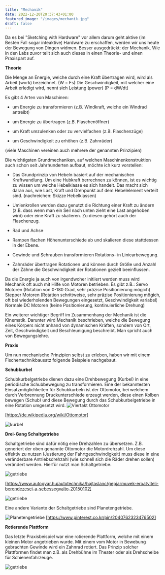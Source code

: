 ```yaml
---
title: "Mechanik"
date: 2022-12-20T20:37:43+01:00
featured_image: "/images/mechanik.jpg"
draft: false
---
```


Da es bei "Sketching with Hardware" vor allem darum geht aktive (im Besten Fall sogar inteaktive) Hardware zu erschaffen, werden wir uns heute der Bewegung von Dingen widmen. Besser ausgedrückt: der Mechanik.
Wie in den Labs zuvor teilt sich auch dieses in einen Theorie- und einen Praxispart auf.

**Theorie**

Die Menge an Energie, welche durch eine Kraft übertragen wird, wird als Arbeit (work) bezeichnet. (W = Fs)
Die Geschwindigkeit, mit welcher eine Arbeit erledigt wird, nennt sich Leistung (power) (P = dW/dt)

Es gibt 4 Arten von Maschinen:

* um Energie zu transformieren (z.B. Windkraft, welche ein Windrad antreibt)

* um Energie zu übertragen (z.B. Flaschenöffner)

* um Kraft umzulenken oder zu vervielfachen (z.B. Flaschenzüge)

* um Geschwindigkeit zu erhöhen (z.B. Zahnräder)

(viele Maschinen vereinen auch mehrere der genannten Prinzipien)

Die wichtigsten Grundmechaniken, auf welchen Maschinenkonstruktion auch schon seit Jahrhunderten aufbaut, möchte ich kurz vorstellen:

* Das Grundprinzip von Hebeln basiert auf der mechanischen Kraftwandlung. Um eine Hubkraft berrechnen zu können, ist es wichtig zu wissen um welche Hebelklasse es sich handelt. Das macht sich daran aus, wie Last, Kraft und Drehpunkt auf dem Hebelelement verteilt sind. (nachreichen: Skizze Hebelklassen)

* Umlenkrollen werden dazu genutzt die Richtung einer Kraft zu ändern (z.B. dass wenn man ein Seil nach unten zieht eine Last angehoben wird) oder eine Kraft zu skalieren. Zu diesen gehört auch der Flaschenzug.

* Rad und Achse

* Rampen flachen Höhenunterschiede ab und skalieren diese stattdessen in der Ebene.

* Gewinde und Schrauben transformieren Rotations- in Liniearbewegung.

* Zahnräder übertragen Rotationen und können durch Größe und Anzahl der Zähne die Geschwindigkeit der Rotationen gezielt beeinflussen.

Da die Energie ja auch von irgendwoher initiiert werden muss wird Mechanik oft auch mit Hilfe von Motoren betrieben. Es gibt z.B.:
Servo Motoren (Rotation von 0-180 Grad, sehr präzise Positionierung mögich)
Stepper Motoren (Rotation schrittweise, sehr präzise Positionierung mögich, oft bei wiederholenden Bewegungen eingesetzt, Geschwindigkeit variabel)
Normale DC Motoren (keine Positionierung, kontinuierliche Drehung)

Ein weiterer wichtiger Begriff im Zusammenhang der Mechanik ist die Kinematik. Darunter wird Mechanik beschrieben, welche die Bewegung eines Körpers nicht anhand von dynamischen Kräften, sondern von Ort, Zeit, Geschwindigkeit und Beschleunigung beschreibt. Man spricht auch von Bewegungslehre.

**Praxis**

Um nun mechanische Prinzipien selbst zu erleben, haben wir mit einem Fischertechnikbausatz folgende Beispiele nachgebaut.

**Schubkurbel**

Schubkurbelgetriebe dienen dazu eine Drehbewegung (Kurbel) in eine periodische Schubbewegung zu transformieren. Eine der bekanntesten Einsatzmöglichkeiten für Schubkurbeln ist der Ottomotor, bei welchem durch Verbrennung Druckunterschiede erzeugt werden, diese einen Kolben bewegen (Schub) und diese Bewegung durch das Schubkurbelgetriebe in eine Rotation umgesetzt wird.
![Viertakt Ottomotor](viertakt-ottomotor.gif)

[https://de.wikipedia.org/wiki/Ottomotor]

![kurbel](20221214_133757.gif)

**Drei-Gang Schaltgetriebe**

Schaltgetriebe sind dafür nötig eine Drehzahlen zu übersetzen. Z.B. generiert der oben genannte Ottomotor die Motordrehzahl. Um diese effektiv zu nutzen (Justierung der Fahrtgeschwindigkeit) muss diese in eine veränderbare Antriebsdrehzahl (wie schnell sich die Räder drehen sollen) verändert werden. Hierfür nutzt man Schaltgetriebe.

![getriebe](schalt.gif)

[https://www.autogyar.hu/autotechnika/hajtaslanc/gepjarmuvek-eroatviteli-berendezesei-a-sebessegvalto-20150102]

![getriebe](20221214_145730.gif)

Eine andere Variante der Schaltgetriebe sind Planetengetriebe.

![Planetengetriebe](planet.gif)
[https://www.pinterest.co.kr/pin/2040762323476502]

**Rotierende Plattform**

Das letzte Praxisbeispiel war eine rotierende Plattform, welche mit einem kleinen Motor angetrieben wurde. Mit einem vom Motor in Bewebung gebrachten Gewinde wird ein Zahnrad rotiert. Das Prinzip solcher Plattformen findet man z.B. als Drehbühne im Theater oder als Drehscheibe für Schienenfahrzeuge.

![getriebe](20221214_172100.jpg)


